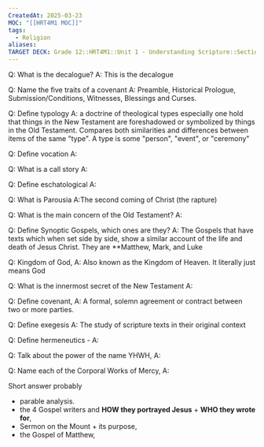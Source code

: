 ```yaml
---
CreatedAt: 2025-03-23
MOC: "[[HRT4M1 MOC]]"
tags:
  - Religion
aliases: 
TARGET DECK: Grade 12::HRT4M1::Unit 1 - Understanding Scripture::Section 2-3
---
```

Q: What is the decalogue?
A: This is the decalogue
<!--ID: 1742756506320-->


Q: Name the five traits of a covenant
A: Preamble, Historical Prologue, Submission/Conditions, Witnesses, Blessings and Curses.

Q: Define typology
A: a doctrine of theological types especially one hold that things in the New Testament are foreshadowed or symbolized by things in the Old Testament. Compares both similarities and differences between items of the same "type". A type is some "person", "event", or "ceremony"

Q: Define vocation 
A:

Q: What is a call story 
A:

Q: Define eschatological 
A:

Q: What is Parousia 
A:The second coming of Christ (the rapture)

Q: What is the main concern of the Old Testament?
A:

Q: Define Synoptic Gospels, which ones are they?
A: The Gospels that have texts which when set side by side, show a similar account of the life and death of Jesus Christ. They are **Matthew, Mark, and Luke


Q: Kingdom of God, 
A: Also known as the Kingdom of Heaven. It literally just means God

Q: What is the innermost secret of the New Testament
A:

Q: Define covenant, 
A: A formal, solemn agreement or contract between two or more parties. 

Q: Define exegesis 
A: The study of scripture texts in their original context

Q: Define hermeneutics - 
A:

Q: Talk about the power of the name YHWH,
A:

Q: Name each of the Corporal Works of Mercy,
A:


Short answer probably
- parable analysis.
- the 4 Gospel writers and **HOW they portrayed Jesus** + **WHO they wrote for**,
- Sermon on the Mount + its purpose, 
- the Gospel of Matthew,